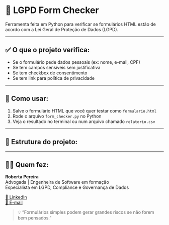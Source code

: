 # 🧾 LGPD Form Checker

Ferramenta feita em Python para verificar se formulários HTML estão de acordo com a Lei Geral de Proteção de Dados (LGPD).

---

## ✅ O que o projeto verifica:

- Se o formulário pede dados pessoais (ex: nome, e-mail, CPF)
- Se tem campos sensíveis sem justificativa
- Se tem checkbox de consentimento
- Se tem link para política de privacidade

---

## 🚀 Como usar:

1. Salve o formulário HTML que você quer testar como `formulario.html`
2. Rode o arquivo `form_checker.py` no Python
3. Veja o resultado no terminal ou num arquivo chamado `relatorio.csv`

---

## 📁 Estrutura do projeto:


---

## 👩‍💻 Quem fez:

**Roberta Pereira**  
Advogada | Engenheira de Software em formação  
Especialista em LGPD, Compliance e Governança de Dados

[📎 LinkedIn](https://www.linkedin.com/in/robertasilva88/)  
[📩 E-mail](mailto:robertapereirasilva88@gmail.com)

> 💡 “Formulários simples podem gerar grandes riscos se não forem bem pensados.”
